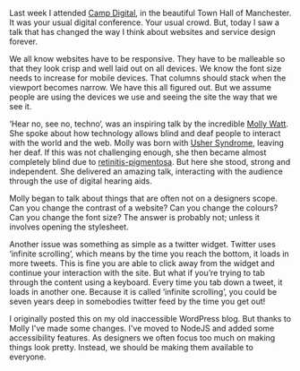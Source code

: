Last week I attended [Camp Digital](http://www.wearesigma.com/campdigital/2017/), in the beautiful Town Hall of Manchester. It was your usual digital conference. Your usual crowd. But, today I saw a talk that has changed the way I think about websites and service design forever.

We all know websites have to be responsive. They have to be malleable so that they look crisp and well laid out on all devices. We know the font size needs to increase for mobile devices. That columns should stack when the viewport becomes narrow. We have this all figured out. But we assume people are using the devices we use and seeing the site the way that we see it.

‘Hear no, see no, techno‘, was an inspiring talk by the incredible [Molly Watt](http://www.mollywatt.com/). She spoke about how technology allows blind and deaf people to interact with the world and the web. Molly was born with [Usher Syndrome](https://en.wikipedia.org/wiki/Usher_syndrome), leaving her deaf. If this was not challenging enough, she then became almost completely blind due to [retinitis-pigmentosa](https://en.wikipedia.org/wiki/Retinitis_pigmentosa). But here she stood, strong and independent. She delivered an amazing talk, interacting with the audience through the use of digital hearing aids.

Molly began to talk about things that are often not on a designers scope. Can you change the contrast of a website? Can you change the colours? Can you change the font size? The answer is probably not; unless it involves opening the stylesheet.

Another issue was something as simple as a twitter widget. Twitter uses ‘infinite scrolling’, which means by the time you reach the bottom, it loads in more tweets. This is fine you are able to click away from the widget and continue your interaction with the site. But what if you’re trying to tab through the content using a keyboard. Every time you tab down a tweet, it loads in another one. Because it is called ‘infinite scrolling’, you could be seven years deep in somebodies twitter feed by the time you get out!

I originally posted this on my old inaccessible WordPress blog. But thanks to Molly I've made some changes. I've moved to NodeJS and added some accessibility features. As designers we often focus too much on making things look pretty. Instead, we should be making them available to everyone.